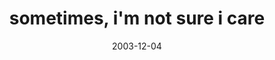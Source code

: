 ---
layout: base.njk
title : 'sometimes, i&#39;m not sure i care' 
view_title : 'sometimes, i&#39;m not sure i care' 
year : '2003' 
date : '2003-12-04' 
img_file : '/drawing/sometimesimnotsureicare.png' 
html_file : 'sometimesimnotsureicare' 
next_html : 'theywillneverknowwhoireally.html' 
year_order : '162' 
permalink : "title/{{html_file}}.html"
---